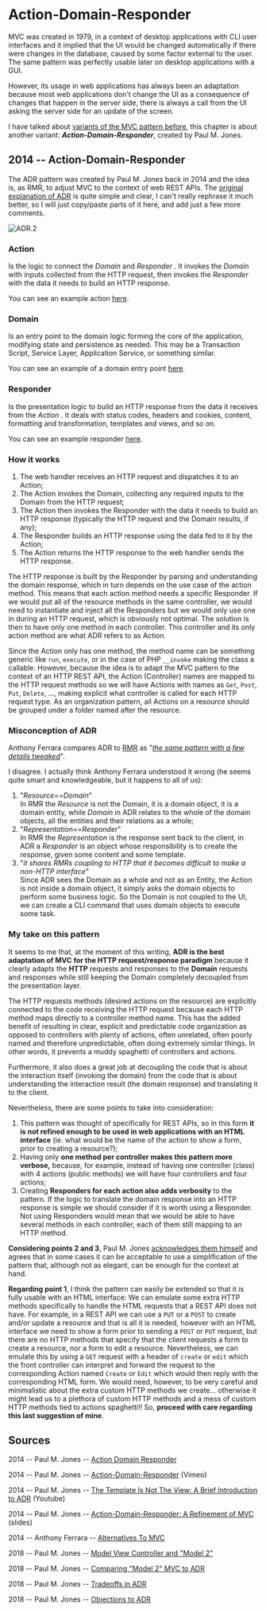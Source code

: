 # Action-Domain-Responder

MVC was created in 1979, in a context of desktop applications with CLI
user interfaces and it implied that the UI would be changed
automatically if there were changes in the database, caused by some
factor external to the user. The same pattern was perfectly usable later
on desktop applications with a GUI.

However, its usage in web applications has always been an adaptation
because most web applications don't change the UI as a consequence of
changes that happen in the server side, there is always a call from the
UI asking the server side for an update of the screen.

I have talked about [variants of the MVC pattern before](ch07.md),
this chapter is about another variant: **_Action-Domain-Responder_**,
created by Paul M. Jones.

## 2014 -- Action-Domain-Responder

The ADR pattern was created by Paul M. Jones back in 2014 and the idea
is, as RMR, to adjust MVC to the context of web REST APIs. The [original
explanation of
ADR](https://github.com/pmjones/adr#action-domain-responder) is quite
simple and clear, I can't really rephrase it much better, so I will just
copy/paste parts of it here, and add just a few more comments.

![ADR.2](https://herbertograca.files.wordpress.com/2018/09/adr-22.png?w=1100)

### Action

Is the logic to connect the _Domain_ and _Responder_ . It invokes the
_Domain_ with inputs collected from the HTTP request, then invokes the
_Responder_ with the data it needs to build an HTTP response.

You can see an example action
[here](https://github.com/pmjones/adr-example/blob/master/src/Web/Blog/Add/BlogAddAction.php).

### Domain

Is an entry point to the domain logic forming the core of the
application, modifying state and persistence as needed. This may be a
Transaction Script, Service Layer, Application Service, or something
similar.

You can see an example of a domain entry point
[here](https://github.com/pmjones/adr-example/blob/master/src/Domain/Blog/BlogService.php).

### Responder

Is the presentation logic to build an HTTP response from the data it
receives from the _Action_ . It deals with status codes, headers and
cookies, content, formatting and transformation, templates and views,
and so on.

You can see an example responder
[here](https://github.com/pmjones/adr-example/blob/master/src/Web/Blog/Add/BlogAddResponder.php).

### How it works

1.  The web handler receives an HTTP request and dispatches it to an
    Action;
2.  The Action invokes the Domain, collecting any required inputs to the
    Domain from the HTTP request;
3.  The Action then invokes the Responder with the data it needs to
    build an HTTP response (typically the HTTP request and the Domain
    results, if any);
4.  The Responder builds an HTTP response using the data fed to it by
    the Action;
5.  The Action returns the HTTP response to the web handler sends the
    HTTP response.

The HTTP response is built by the Responder by parsing and understanding
the domain response, which in turn depends on the use case of the action
method. This means that each action method needs a specific Responder.
If we would put all of the resource methods in the same controller, we
would need to instantiate and inject all the Responders but we would
only use one in during an HTTP request, which is obviously not optimal.
The solution is then to have only one method in each controller. This
controller and its only action method are what ADR refers to as Action.

Since the Action only has one method, the method name can be something
generic like `run`, `execute`, or in the case of PHP
`__invoke` making the class a callable. However, because the
idea is to adapt the MVC pattern to the context of an HTTP REST API, the
Action (Controller) names are mapped to the HTTP request methods so we
will have Actions with names as `Get`, `Post`,
`Put`, `Delete`, ..., making explicit what
controller is called for each HTTP request type. As an organization
pattern, all Actions on a resource should be grouped under a folder
named after the resource.

### Misconception of ADR

Anthony Ferrara compares ADR to [RMR](ch7-7.md) as
"_[the same pattern with a few details tweaked](https://blog.ircmaxell.com/2014/11/alternatives-to-mvc.html#ADR-Action-Domain-Responder)_".

I disagree. I actually think Anthony Ferrara understood it wrong (he
seems quite smart and knowledgeable, but it happens to all of us):

1.  "_Resource==Domain_"\
    In RMR the _Resource_ is not the Domain, it is a domain object, it
    is a domain entity, while _Domain_ in ADR relates to the whole of
    the domain objects, all the entities and their relations as a whole;
2.  "_Representation==Responder_"\
    In RMR the _Representation_ is the response sent back to the client,
    in ADR a _Responder_ is an object whose responsibility is to create
    the response, given some content and some template.
3.  "_it shares RMRs coupling to HTTP that it becomes difficult to make
    a non-HTTP interface_"\
    Since ADR sees the Domain as a whole and not as an Entity, the
    Action is not inside a domain object, it simply asks the domain
    objects to perform some business logic. So the Domain is not coupled
    to the UI, we can create a CLI command that uses domain objects to
    execute some task.

### My take on this pattern

It seems to me that, at the moment of this writing, **ADR is the best
adaptation of MVC** **for the HTTP request/response paradigm** because
it clearly adapts the **HTTP** requests and responses to the **Domain**
requests and responses while still keeping the Domain completely
decoupled from the presentation layer.

The HTTP requests methods (desired actions on the resource) are
explicitly connected to the code receiving the HTTP request because each
HTTP method maps directly to a controller method name. This has the
added benefit of resulting in clear, explicit and predictable code
organization as opposed to controllers with plenty of actions, often
unrelated, often poorly named and therefore unpredictable, often doing
extremely similar things. In other words, it prevents a muddy spaghetti
of controllers and actions.

Furthermore, it also does a great job at decoupling the code that is
about the interaction itself (invoking the domain) from the code that is
about understanding the interaction result (the domain response) and
translating it to the client.

Nevertheless, there are some points to take into consideration:

1.  This pattern was thought of specifically for REST APIs, so in this
    form **it is not refined enough to be used in web applications with
    an HTML interface** (ie. what would be the name of the action to
    show a form, prior to creating a resource?);
2.  Having only **one method per controller makes this pattern more
    verbose,** because, for example, instead of having one controller
    (class) with 4 actions (public methods) we will have four
    controllers and four actions;
3.  Creating **Responders for each action also adds verbosity** to the
    pattern. If the logic to translate the domain response into an HTTP
    response is simple we should consider if it is worth using a
    Responder. Not using Responders would mean that we would be able to
    have several methods in each controller, each of them still mapping
    to an HTTP method.

**Considering points 2 and 3**, Paul M. Jones [acknowledges them
himself](https://github.com/pmjones/adr/blob/master/TRADEOFFS.md) and
agrees that in some cases it can be acceptable to use a simplification
of the pattern that, although not as elegant, can be enough for the
context at hand.

**Regarding point 1**, I think the pattern can easily be extended so
that it is fully usable with an HTML interface: We can emulate some
extra HTTP methods specifically to handle the HTML requests that a REST
API does not have. For example, in a REST API we can use a
`PUT` or a `POST` to create and/or update a resource
and that is all it is needed, however with an HTML interface we need to
show a form prior to sending a `POST` or `PUT`
request, but there are no HTTP methods that specify that the client
requests a form to create a resource, nor a form to edit a resource.
Nevertheless, we can emulate this by using a `GET` request with
a header of `create` or `edit` which the front
controller can interpret and forward the request to the corresponding
Action named `Create` or `Edit` which would then reply
with the corresponding HTML form. We would need, however, to be very
careful and minimalistic about the extra custom HTTP methods we
create... otherwise it might lead us to a plethora of custom HTTP
methods and a mess of custom HTTP methods tied to actions spaghetti!!
So, **proceed with care regarding this last suggestion of mine**.

## **Sources**

2014 -- Paul M. Jones -- [Action Domain Responder](https://github.com/pmjones/adr)

2014 -- Paul M. Jones -- [Action-Domain-Responder](https://vimeo.com/106771285) (Vimeo)

2014 -- Paul M. Jones -- [The Template Is Not The View: A Brief Introduction to ADR](https://www.youtube.com/watch?v=rlrTyN0aqSk) (Youtube)

2014 -- Paul M. Jones -- [Action-Domain-Responder: A Refinement of MVC](https://www.slideshare.net/pmjones88/actiondomainresponder-a-refinement-of-mvc) (slides)

2014 -- Anthony Ferrara -- [Alternatives To MVC](https://blog.ircmaxell.com/2014/11/alternatives-to-mvc.html)

2018 -- Paul M. Jones -- [Model View Controller and "Model 2"](https://github.com/pmjones/adr/blob/master/MVC-MODEL-2.md)

2018 -- Paul M. Jones -- [Comparing "Model 2" MVC to ADR](https://github.com/pmjones/adr/blob/master/ADR.md)

2018 -- Paul M. Jones -- [Tradeoffs in ADR](https://github.com/pmjones/adr/blob/master/TRADEOFFS.md)

2018 -- Paul M. Jones -- [Objections to ADR](https://github.com/pmjones/adr/blob/master/OBJECTIONS.md)
